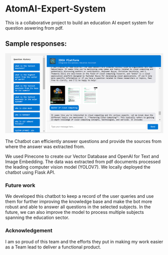 # AtomAI-Expert-System
This is a collaborative project to build an education AI expert system for question aswering from pdf.

## Sample responses:

![alt text](image.png)

The Chatbot can efficiently answer questions and provide the sources from where the answer was extracted from. 

We used Pinecone to create our Vector Database and OpenAI for Text and Image Embedding.
The data was extracted from pdf documents processed the leading computer vision model (YOLOV7). We locally deployed the chatbot using Flask API.

### Future work
We developed this chatbot to keep a record of the user queries and use them for further improving the knowledge base and make the bot more robust and able to answer all questions in the selected subjects. In the future, we can also improve the model to process multiple subjects spanning the education sector. 

### Acknowledgement
I am so proud of this team and the efforts they put in making my work easier as a Team lead to deliver a functional product. 
